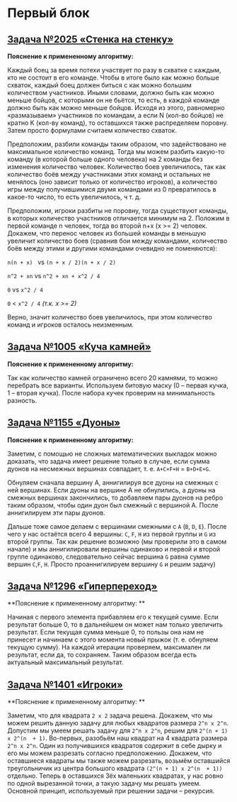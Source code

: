 # Первый блок

## [Задача №2025 «Стенка на стенку»](P3212_AAnishchenko_2025.cpp)

**Пояснение к примененному алгоритму:** 

Каждый боец за время потехи участвует по разу в схватке с каждым, кто не состоит в его команде. Чтобы в итоге было как можно больше схваток, каждый боец должен биться с как можно большим количеством участников. Иными словами, должно быть как можно меньше бойцов, с которыми он не бьётся, то есть, в каждой команде должно быть как можно меньше бойцов. Исходя из этого, равномерно «размазываем» участников по командам, а если N (кол-во бойцов) не кратно K (кол-ву команд), то оставшихся также распределяем поровну. Затем просто формулами считаем количество схваток.

Предположим, разбили команды таким образом, что задействовано не максимальное количество команд. Тогда мы можем разбить какую-то команду (в которой больше одного человека) на 2 команды без изменения количество человек. Количество боев увеличилось, так как количество боёв между участниками этих команд и остальных не менялось (оно зависит только от количество игроков), а количество игры между получившимися двумя командами из 0 превратилось в какое-то число, то есть увеличилось, ч т. д.

Предположим, игроки разбиты не поровну, тогда существуют команды, в которых количество участников отличается минимум на 2. Положим в первой команде n человек, тогда во второй n+x (x >= 2) человек. Докажем, что перенос человек из большей команды в меньшую увеличит количество боев (сравнив бои между командами, количество боёв между этими и другими командами очевидно не поменяются):

`n(n + x) ` vs `(n + x / 2)(n + x / 2)`

`n^2 + xn` vs `n^2 + xn + x^2 / 4`

`0` vs `x^2 / 4`

`0` < `x^2 / 4` *(т.к. x >= 2)*

Верно, значит количество боев увеличилось, при этом количество команд и игроков осталось неизменным.

## [Задача №1005 «Куча камней»](P3212_AAnishchenko_1005.cpp)

**Пояснение к примененному алгоритму:** 

Так как количество камней ограничено всего 20 камнями, то можно перебрать все варианты. Используем битовую маску (0 – первая кучка, 1 – вторая кучка).  После набора кучек проверим на минимальность разность. 

## [Задача №1155 «Дуоны»](P3212_AAnishchenko_1155.cpp)

**Пояснение к примененному алгоритму:** 

Заметим, с помощью не сложных математических выкладок можно доказать, что задача имеет решение только в случае, если сумма дуонов на несмежных вершинах совпадает, т. е.  `A+C+F+H` = `B+D+E+G`.

Обнуляем сначала вершину А, аннигилируя все дуоны на смежных с ней вершинах. Если дуоны на вершине А не обнулились, а дуоны на смежных вершинах закончились, то добавляем пары дуонов на ребро таким образом, чтобы один дуон был смежный с вершиной А. После аннигилируем эти пары дуонов.

Дальше тоже самое делаем с вершинами смежными с `A` (`B`, `D`, `E`). После чего у нас остаётся всего 4 вершины: `C`, `F`, `H` из первой группы и `G` из второй группы. Так как решение возможно (мы проверили это в самом начале) и мы аннигилировали вершины одинаково и первой и второй группе одинаково, следовательно сейчас вершина `G` равна сумме вершин `C`,`F`, `H`. Просто проаннигилируем вершину `G` и решим задачу)

## [Задача №1296 «Гиперпереход»](P3212_AAnishchenko_1296.cpp)

**Пояснение к примененному алгоритму: **

Начиная с первого элемента прибавляем его к текущей сумме. Если результат больше 0, то в дальнейшем он может нам только увеличить результат. Если текущая сумма меньше 0, то пользы она нам не принесет и начинаем с этого момента новый прыжок (т. е. обнуляем текущую сумму). На каждой итерации проверяем, максимален ли результат, если да, то сохраняем. Таким образом всегда есть актуальный максимальный результат.

## [Задача №1401 «Игроки»](P3212_AAnishchenko_1401.cpp)

**Пояснение к примененному алгоритму: **

Заметим, что для квадрата `2 х 2` задача решена. Докажем, что мы можем решить данную задачу для любых квадратов размера `2^n x 2^n`. Допустим мы умеем решать задачу для `2^n x 2^n`, решим для `2^(n + 1) x 2^(n  + 1)`.
Во-первых, разобьём наш квадрат на 4 квадрата размера `2^n x 2^n`. Один из получившихся квадратов содержит в себе дырку и его мы можем разрезать согласно предположению. Докажем, что оставшиеся квадраты мы также можем разрезать, возьмём оставшийся треугольничик из центра большого квадрата `(2^(n + 1) x 2^(n  + 1))` отдельно. Теперь в оставшихся 3ёх маленьких квадратах, у нас ровно по одной вырезанной точки, а такую задачу мы решать умеем. 
Основной принцип, используемый при решении задачи – рекурсия.